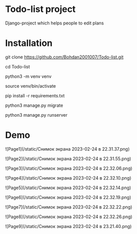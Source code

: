 # Todo-list project
Django-project which helps people to edit plans
# Installation

git clone https://github.com/Bohdan2001007/Todo-list.git

cd Todo-list

python3 -m venv venv

source venv/bin/activate

pip install -r requirements.txt

python3 manage.py migrate

python3 manage.py runserver

# Demo
![Page1](/static/Снимок экрана 2023-02-24 в 22.31.37.png)

![Page2](/static/Снимок экрана 2023-02-24 в 22.31.55.png)

![Page3](/static/Снимок экрана 2023-02-24 в 22.32.06.png)

![Page4](/static/Снимок экрана 2023-02-24 в 22.32.10.png)

![Page5](/static/Снимок экрана 2023-02-24 в 22.32.14.png)

![Page6](/static/Снимок экрана 2023-02-24 в 22.32.19.png)

![Page7](/static/Снимок экрана 2023-02-24 в 22.32.22.png)

![Page8](/static/Снимок экрана 2023-02-24 в 22.32.26.png)

![Page9](/static/Снимок экрана 2023-02-24 в 23.21.40.png)
